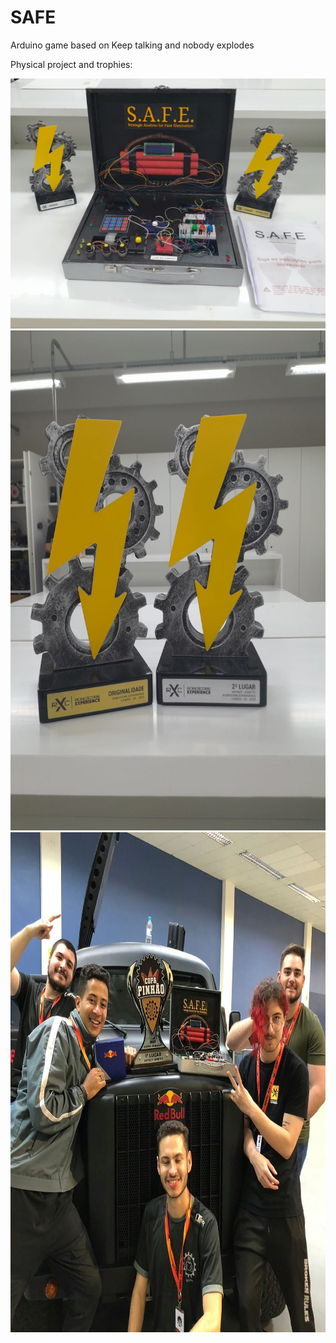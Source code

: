 # SAFE
Arduino game based on Keep talking and nobody explodes 

Physical project and trophies:

<p align="middle">
  <img src="pics/F4P52tHWMAACxgR.jpg" width="600px" height="400px" />
  <img src="pics/F4P523qW8AA_1EZ.jpg" width="600px" height="800px" /> 
  <img src="pics/378071459_836532991250553_2600002620492037771_n.jpg" width="600px" height="800px" /> 
</p>
